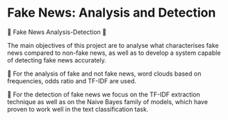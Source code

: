 # Fake News: Analysis and Detection

🚩 Fake News Analysis-Detection 🚩

The main objectives of this project are to analyse what characterises fake news compared to non-fake news, as well as to develop a system capable of detecting fake news accurately.

🔸 For the analysis of fake and not fake news, word clouds based on frequencies, odds ratio and TF-IDF are used. 

🔸 For the detection of fake news we focus on the TF-IDF extraction technique as well as on the Naive Bayes family of models, which have proven to work well in the text classification task.

```{tableofcontents}
```
